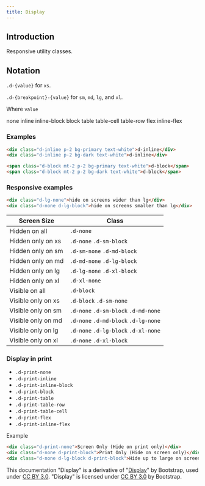 ```yaml
---
title: Display
---
```


## Introduction

Responsive utility classes.

## Notation

`.d-{value}` for `xs`.

`.d-{breakpoint}-{value}` for `sm`, `md`, `lg`, and `xl`.

Where `value`

none
inline
inline-block
block
table
table-cell
table-row
flex
inline-flex


### Examples


```html
<div class="d-inline p-2 bg-primary text-white">d-inline</div>
<div class="d-inline p-2 bg-dark text-white">d-inline</div>

<span class="d-block mt-2 p-2 bg-primary text-white">d-block</span>
<span class="d-block mt-2 p-2 bg-dark text-white">d-block</span>
```

### Responsive examples

```html
<div class="d-lg-none">hide on screens wider than lg</div>
<div class="d-none d-lg-block">hide on screens smaller than lg</div>
```

|     Screen Size     |     Class      |
|--------------------|----------------------|
| Hidden on all      |	`.d-none` |
| Hidden only on xs  |	`.d-none` `.d-sm-block` |
| Hidden only on sm  |	`.d-sm-none` `.d-md-block` |
| Hidden only on md  |	`.d-md-none` `.d-lg-block` |
| Hidden only on lg  |	`.d-lg-none` `.d-xl-block` |
| Hidden only on xl  |	`.d-xl-none` |
| Visible on all     |	`.d-block` |
| Visible only on xs |	`.d-block` `.d-sm-none` |
| Visible only on sm |	`.d-none` `.d-sm-block` `.d-md-none` |
| Visible only on md |	`.d-none` `.d-md-block` `.d-lg-none` |
| Visible only on lg |	`.d-none` `.d-lg-block` `.d-xl-none` |
| Visible only on xl |	`.d-none` `.d-xl-block` |


### Display in print

* `.d-print-none`
* `.d-print-inline`
* `.d-print-inline-block`
* `.d-print-block`
* `.d-print-table`
* `.d-print-table-row`
* `.d-print-table-cell`
* `.d-print-flex`
* `.d-print-inline-flex`

Example

```html
<div class="d-print-none">Screen Only (Hide on print only)</div>
<div class="d-none d-print-block">Print Only (Hide on screen only)</div>
<div class="d-none d-lg-block d-print-block">Hide up to large on screen, but always show on print</div>
```

<div class="alert alert-secondary" role="alert">

This documentation "Display" is a derivative of "[Display](http://getbootstrap.com/docs/4.1/utilities/display/)"
by Bootstrap, used under [CC BY 3.0](https://creativecommons.org/licenses/by/3.0/).
"Display" is licensed under [CC BY 3.0](https://creativecommons.org/licenses/by/3.0/) by Bootstrap.
</div>
